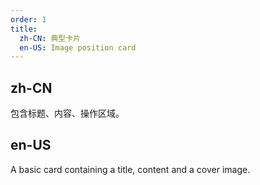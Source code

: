 ```yaml
---
order: 1
title:
  zh-CN: 典型卡片
  en-US: Image position card
---
```


## zh-CN

包含标题、内容、操作区域。

## en-US

A basic card containing a title, content and a cover image.
